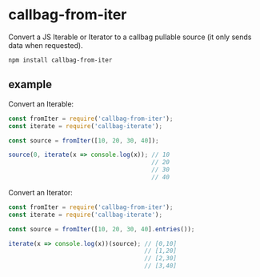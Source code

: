 # callbag-from-iter

Convert a JS Iterable or Iterator to a callbag pullable source (it only sends data when requested).

`npm install callbag-from-iter`

## example

Convert an Iterable:

```js
const fromIter = require('callbag-from-iter');
const iterate = require('callbag-iterate');

const source = fromIter([10, 20, 30, 40]);

source(0, iterate(x => console.log(x)); // 10
                                        // 20
                                        // 30
                                        // 40
```

Convert an Iterator:

```js
const fromIter = require('callbag-from-iter');
const iterate = require('callbag-iterate');

const source = fromIter([10, 20, 30, 40].entries());

iterate(x => console.log(x))(source); // [0,10]
                                      // [1,20]
                                      // [2,30]
                                      // [3,40]
```
